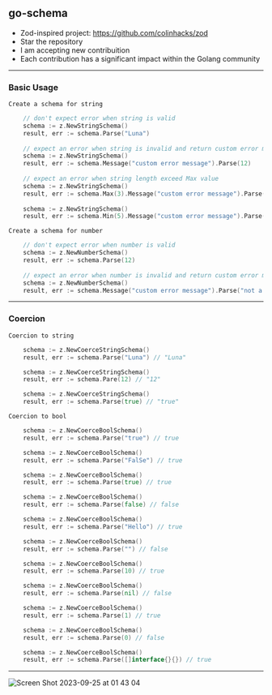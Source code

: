 ## go-schema

- Zod-inspired project: https://github.com/colinhacks/zod
- Star the repository
- I am accepting new contribuition
- Each contribution has a significant impact within the Golang community

---

### Basic Usage

`Create a schema for string`

```go
    // don't expect error when string is valid
    schema := z.NewStringSchema()
    result, err := schema.Parse("Luna")
    
    // expect an error when string is invalid and return custom error message
    schema := z.NewStringSchema()
    result, err := schema.Message("custom error message").Parse(12)
    
    // expect an error when string length exceed Max value
    schema := z.NewStringSchema()
    result, err := schema.Max(3).Message("custom error message").Parse("Luna")
    
    schema := z.NewStringSchema()
    result, err := schema.Min(5).Message("custom error message").Parse("Hi")
```


`Create a schema for number`

```go
    // don't expect error when number is valid
    schema := z.NewNumberSchema()
    result, err := schema.Parse(12)
    
    // expect an error when number is invalid and return custom error message
    schema := z.NewNumberSchema()
    result, err := schema.Message("custom error message").Parse("not a number")
```

---

### Coercion


`Coercion to string`

```go
	schema := z.NewCoerceStringSchema()
	result, err := schema.Parse("Luna") // "Luna"

	schema := z.NewCoerceStringSchema()
	result, err := schema.Pare(12) // "12"

	schema := z.NewCoerceStringSchema()
	result, err := schema.Parse(true) // "true"
```


`Coercion to bool`

```go
	schema := z.NewCoerceBoolSchema()
	result, err := schema.Parse("true") // true

	schema := z.NewCoerceBoolSchema()
	result, err := schema.Parse("FalSe") // true

	schema := z.NewCoerceBoolSchema()
	result, err := schema.Parse(true) // true

	schema := z.NewCoerceBoolSchema()
	result, err := schema.Parse(false) // false

	schema := z.NewCoerceBoolSchema()
	result, err := schema.Parse("Hello") // true

	schema := z.NewCoerceBoolSchema()
	result, err := schema.Parse("") // false

	schema := z.NewCoerceBoolSchema()
	result, err := schema.Parse(10) // true

	schema := z.NewCoerceBoolSchema()
	result, err := schema.Parse(nil) // false

	schema := z.NewCoerceBoolSchema()
	result, err := schema.Parse(1) // true

	schema := z.NewCoerceBoolSchema()
	result, err := schema.Parse(0) // false

	schema := z.NewCoerceBoolSchema()
	result, err := schema.Parse([]interface{}{}) // true
```

---
  

![Screen Shot 2023-09-25 at 01 43 04](https://github.com/mkafonso/go-schema/assets/73212666/761bdaea-20df-4555-9f97-3f5986b7443d)
